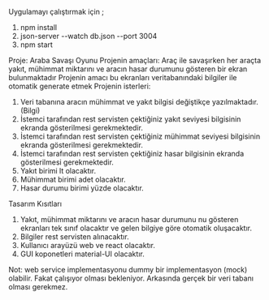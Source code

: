 Uygulamayı çalıştırmak için ;

1. npm install
2. json-server --watch db.json --port 3004
3. npm start

Proje: Araba Savaşı Oyunu
Projenin amaçları: Araç ile savaşırken her araçta yakıt, mühimmat miktarını ve aracın hasar durumunu gösteren bir ekran bulunmaktadır Projenin amacı bu ekranları veritabanındaki bilgiler ile otomatik generate etmek
Projenin isterleri:

1. Veri tabanına aracın mühimmat ve yakıt bilgisi değiştikçe yazılmaktadır. (Bilgi)
2. İstemci tarafından rest servisten çektiğiniz yakıt seviyesi bilgisinin ekranda gösterilmesi gerekmektedir.
3. İstemci tarafından rest servisten çektiğiniz mühimmat seviyesi bilgisinin ekranda gösterilmesi gerekmektedir.
4. İstemci tarafından rest servisten çektiğiniz hasar bilgisinin ekranda gösterilmesi gerekmektedir.
5. Yakıt birimi lt olacaktır.
6. Mühimmat birimi adet olacaktır.
7. Hasar durumu birimi yüzde olacaktır.

Tasarım Kısıtları

1. Yakıt, mühimmat miktarını ve aracın hasar durumunu nu gösteren ekranları tek sınıf olacaktır ve gelen bilgiye göre otomatik oluşacaktır.
2. Bilgiler rest servisten alınacaktır.
3. Kullanıcı arayüzü web ve react olacaktır.
4. GUI koponetleri material-UI olacaktır.

Not: web service implementasyonu dummy bir implementasyon (mock) olabilir. Fakat çalışıyor olması bekleniyor. Arkasında gerçek bir veri tabanı olması gerekmez.
